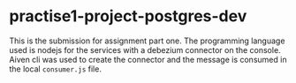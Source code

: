 # practise1-project-postgres-dev
This is the submission for assignment part one. The programming language used is nodejs for the services with a debezium connector on the console.
Aiven cli was used to create the connector and the message is consumed in the local `consumer.js` file.
